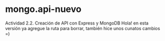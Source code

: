 # mongo.api-nuevo
Actividad 2.2. Creación de API con Express y MongoDB
Hola! en esta versión ya agregue la ruta para borrar, también hice unos cunatos cambios =)
